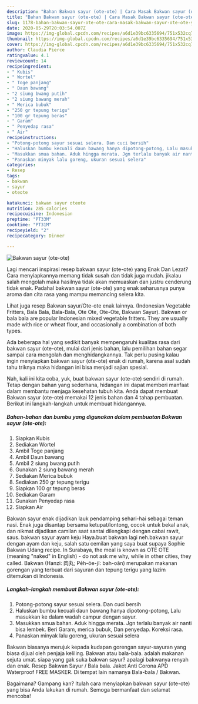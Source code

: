 ```yaml
---
description: "Bahan Bakwan sayur (ote-ote) | Cara Masak Bakwan sayur (ote-ote) Yang Enak dan Simpel"
title: "Bahan Bakwan sayur (ote-ote) | Cara Masak Bakwan sayur (ote-ote) Yang Enak dan Simpel"
slug: 1178-bahan-bakwan-sayur-ote-ote-cara-masak-bakwan-sayur-ote-ote-yang-enak-dan-simpel
date: 2020-05-29T20:03:54.007Z
image: https://img-global.cpcdn.com/recipes/a6d1e39bc6335694/751x532cq70/bakwan-sayur-ote-ote-foto-resep-utama.jpg
thumbnail: https://img-global.cpcdn.com/recipes/a6d1e39bc6335694/751x532cq70/bakwan-sayur-ote-ote-foto-resep-utama.jpg
cover: https://img-global.cpcdn.com/recipes/a6d1e39bc6335694/751x532cq70/bakwan-sayur-ote-ote-foto-resep-utama.jpg
author: Claudia Pierce
ratingvalue: 4.1
reviewcount: 14
recipeingredient:
- " Kubis"
- " Wortel"
- " Toge panjang"
- " Daun bawang"
- "2 siung bwang putih"
- "2 siung bawang merah"
- " Merica bubuk"
- "250 gr tepung terigu"
- "100 gr tepung beras"
- " Garam"
- " Penyedap rasa"
- " Air"
recipeinstructions:
- "Potong-potong sayur sesuai selera. Dan cuci bersih"
- "Haluskan bumbu kecuali daun bawang hanya dipotong-potong, Lalu masukkan ke dalam wadah campur dengan sayur."
- "Masukkan smua bahan. Aduk hingga merata. Jgn terlalu banyak air nanti bisa lembek. Beri Garam, merica bubuk, Dan penyedap. Koreksi rasa."
- "Panaskan minyak lalu goreng, ukuran sesuai selera"
categories:
- Resep
tags:
- bakwan
- sayur
- oteote

katakunci: bakwan sayur oteote 
nutrition: 285 calories
recipecuisine: Indonesian
preptime: "PT33M"
cooktime: "PT31M"
recipeyield: "2"
recipecategory: Dinner

---
```



![Bakwan sayur (ote-ote)](https://img-global.cpcdn.com/recipes/a6d1e39bc6335694/751x532cq70/bakwan-sayur-ote-ote-foto-resep-utama.jpg)

Lagi mencari inspirasi resep bakwan sayur (ote-ote) yang Enak Dan Lezat? Cara menyiapkannya memang tidak susah dan tidak juga mudah. jikalau salah mengolah maka hasilnya tidak akan memuaskan dan justru cenderung tidak enak. Padahal bakwan sayur (ote-ote) yang enak seharusnya punya aroma dan cita rasa yang mampu memancing selera kita.

Lihat juga resep Bakwan sayur/Ote-ote enak lainnya. (Indonesian Vegetable Fritters, Bala Bala, Bala-Bala, Ote Ote, Ote-Ote, Bakwan Sayur). Bakwan or bala bala are popular Indonesian mixed vegetable fritters. They are usually made with rice or wheat flour, and occasionally a combination of both types.

Ada beberapa hal yang sedikit banyak mempengaruhi kualitas rasa dari bakwan sayur (ote-ote), mulai dari jenis bahan, lalu pemilihan bahan segar sampai cara mengolah dan menghidangkannya. Tak perlu pusing kalau ingin menyiapkan bakwan sayur (ote-ote) enak di rumah, karena asal sudah tahu triknya maka hidangan ini bisa menjadi sajian spesial.


Nah, kali ini kita coba, yuk, buat bakwan sayur (ote-ote) sendiri di rumah. Tetap dengan bahan yang sederhana, hidangan ini dapat memberi manfaat dalam membantu menjaga kesehatan tubuh kita. Anda dapat membuat Bakwan sayur (ote-ote) memakai 12 jenis bahan dan 4 tahap pembuatan. Berikut ini langkah-langkah untuk membuat hidangannya.

<!--inarticleads1-->

##### Bahan-bahan dan bumbu yang digunakan dalam pembuatan Bakwan sayur (ote-ote):

1. Siapkan  Kubis
1. Sediakan  Wortel
1. Ambil  Toge panjang
1. Ambil  Daun bawang
1. Ambil 2 siung bwang putih
1. Gunakan 2 siung bawang merah
1. Sediakan  Merica bubuk
1. Sediakan 250 gr tepung terigu
1. Siapkan 100 gr tepung beras
1. Sediakan  Garam
1. Gunakan  Penyedap rasa
1. Siapkan  Air


Bakwan sayur enak dijadikan lauk pendamping sehari-hai sebagai teman nasi. Enak juga disantap bersama ketupat/lontong, cocok untuk bekal anak, dan nikmat dijadikan camilan saat santai dilengkapi dengan cabai rawit, saus. bakwan sayur ayam keju Haya.buat bakwan lagi neh.bakwan sayur dengan ayam dan keju, salah satu cemilan yang saya buat supaya Sophie Bakwan Udang recipe. In Surabaya, the meal is known as OTE OTE (meaning &#34;naked&#34; in English) - do not ask me why, while in other cities, they called. Bakwan (Hanzi: 肉丸; Pe̍h-ōe-jī: bah-oân) merupakan makanan gorengan yang terbuat dari sayuran dan tepung terigu yang lazim ditemukan di Indonesia. 

<!--inarticleads2-->

##### Langkah-langkah membuat Bakwan sayur (ote-ote):

1. Potong-potong sayur sesuai selera. Dan cuci bersih
1. Haluskan bumbu kecuali daun bawang hanya dipotong-potong, Lalu masukkan ke dalam wadah campur dengan sayur.
1. Masukkan smua bahan. Aduk hingga merata. Jgn terlalu banyak air nanti bisa lembek. Beri Garam, merica bubuk, Dan penyedap. Koreksi rasa.
1. Panaskan minyak lalu goreng, ukuran sesuai selera


Bakwan biasanya merujuk kepada kudapan gorengan sayur-sayuran yang biasa dijual oleh penjaja keliling. Bakwan atau bala-bala. adalah makanan sejuta umat. siapa yang gak suka bakwan sayur? apalagi bakwanya renyah dan enak. Resep Bakwan Sayur / Bala bala. Jaket Anti Corona APD Waterproof FREE MASKER. Di tempat lain namanya Bala-bala / Bakwan. 

Bagaimana? Gampang kan? Itulah cara menyiapkan bakwan sayur (ote-ote) yang bisa Anda lakukan di rumah. Semoga bermanfaat dan selamat mencoba!
